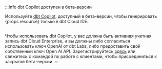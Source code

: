 :::info dbt Copilot доступен в бета-версии

<span>Используйте [dbt Copilot](/docs/cloud/dbt-copilot), доступный в бета-версии, чтобы генерировать {props.resource} только в dbt Cloud IDE.</span><br /><br />

Чтобы использовать dbt Copilot, у вас должна быть активная учетная запись dbt Cloud Enterprise, и вы должны либо согласиться использовать ключ OpenAI от dbt Labs, либо предоставить свой собственный ключ Open AI API. Зарегистрируйтесь [здесь](https://docs.google.com/forms/d/e/1FAIpQLScPjRGyrtgfmdY919Pf3kgqI5E95xxPXz-8JoVruw-L9jVtxg/viewform) или свяжитесь с командой по работе с клиентами, чтобы присоединиться к закрытой бета-версии.
:::